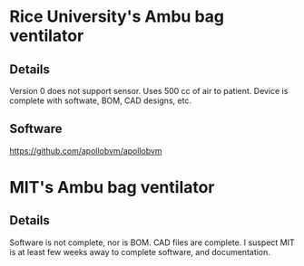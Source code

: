 # Rice University's Ambu bag ventilator

## Details
   Version 0 does not support sensor.  Uses 500 cc of air to patient.
   Device is complete with softwate, BOM, CAD designs, etc.
   
## Software

https://github.com/apollobvm/apollobvm


# MIT's Ambu bag ventilator

## Details
   Software is not complete, nor is BOM.  CAD files are complete.
   I suspect MIT is at least few weeks away to complete software,
   and documentation.


